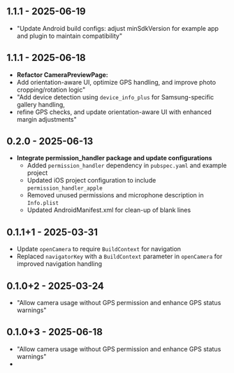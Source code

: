 ## 1.1.1 - 2025-06-19 
 - "Update Android build configs: adjust minSdkVersion for example app and plugin to maintain compatibility"
## 1.1.1 - 2025-06-18 
 - **Refactor CameraPreviewPage:**
  - Add orientation-aware UI, optimize GPS handling, and improve photo cropping/rotation logic"
  - "Add device detection using `device_info_plus` for Samsung-specific gallery handling, 
  - refine GPS checks, and update orientation-aware UI with enhanced margin adjustments"
## 0.2.0 - 2025-06-13
- **Integrate permission_handler package and update configurations**
  - Added `permission_handler` dependency in `pubspec.yaml` and example project
  - Updated iOS project configuration to include `permission_handler_apple`
  - Removed unused permissions and microphone description in `Info.plist`
  - Updated AndroidManifest.xml for clean-up of blank lines

## 0.1.1+1 - 2025-03-31
- Update `openCamera` to require `BuildContext` for navigation 
- Replaced `navigatorKey` with a `BuildContext` parameter in `openCamera` for improved navigation handling

## 0.1.0+2 - 2025-03-24
- "Allow camera usage without GPS permission and enhance GPS status warnings"
## 0.1.0+3 - 2025-06-18
- "Allow camera usage without GPS permission and enhance GPS status warnings"
- 
